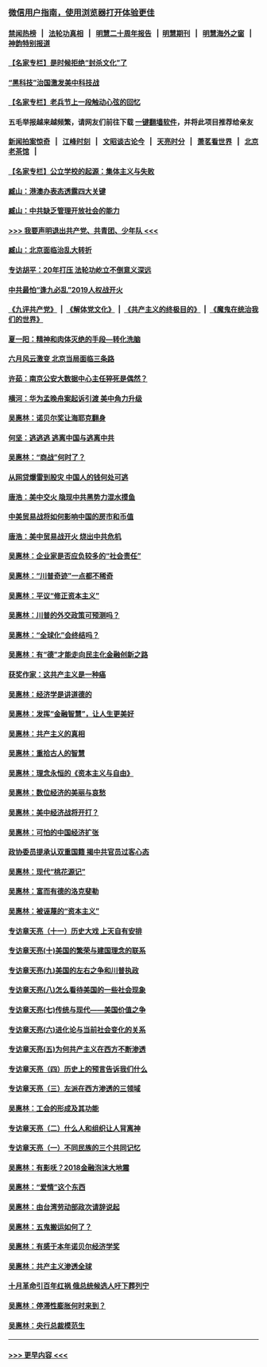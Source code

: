 ### [微信用户指南，使用浏览器打开体验更佳](https://github.com/gfw-breaker/banned-news1/blob/master/indexes/wechat-guide.md?t=0)
#### [禁闻热榜](热点新闻.md?t=0)  &nbsp;&nbsp;|&nbsp;&nbsp; [法轮功真相](https://github.com/gfw-breaker/truth/blob/master/README.md?t=0) &nbsp;&nbsp;|&nbsp;&nbsp; [明慧二十周年报告](https://github.com/gfw-breaker/mh-reports/blob/master/README.md?t=0) &nbsp;&nbsp;|&nbsp;&nbsp;[明慧期刊](https://github.com/gfw-breaker/mh-qikan) &nbsp;&nbsp;|&nbsp;&nbsp; [明慧海外之窗](https://github.com/gfw-breaker/mh-news/blob/master/README.md?t=0) &nbsp;&nbsp;|&nbsp;&nbsp; [神韵特别报道](https://github.com/gfw-breaker/mh-news/blob/master/shenyun.md?t=0)
#### [【名家专栏】是时候拒绝“封杀文化”了](../pages/nsc423/n11814093.md?t=02140255) 
#### [“黑科技”治国激发美中科技战](../pages/nsc423/n11638056.md?t=02140255) 
#### [【名家专栏】老兵节上一段触动心弦的回忆](../pages/nsc423/n11646016.md?t=02140255) 
#### 五毛举报越来越频繁，请网友们前往下载 [一键翻墙软件](https://github.com/gfw-breaker/ssr-accounts)，并将此项目推荐给亲友
#### [新闻拍案惊奇](https://github.com/gfw-breaker/banned-news1/blob/master/pages/link4.md) &nbsp;&nbsp;|&nbsp;&nbsp; [江峰时刻](https://github.com/gfw-breaker/banned-news1/blob/master/pages/link4.md) &nbsp;&nbsp;|&nbsp;&nbsp; [文昭谈古论今](https://github.com/gfw-breaker/banned-news1/blob/master/pages/link4.md) &nbsp;&nbsp;|&nbsp;&nbsp; [天亮时分](https://github.com/gfw-breaker/banned-news1/blob/master/pages/link4.md) &nbsp;&nbsp;|&nbsp;&nbsp; [萧茗看世界](https://github.com/gfw-breaker/banned-news1/blob/master/pages/link4.md) &nbsp;&nbsp;|&nbsp;&nbsp; [北京老茶馆](https://github.com/gfw-breaker/banned-news1/blob/master/pages/link4.md) &nbsp;&nbsp;|&nbsp;&nbsp; 
#### [【名家专栏】公立学校的起源：集体主义与失败](../pages/nsc423/n11601833.md?t=02140255) 
#### [臧山：港澳办表态透露四大关键](../pages/nsc423/n11421628.md?t=02140255) 
#### [臧山：中共缺乏管理开放社会的能力](../pages/nsc423/n11407457.md?t=02140255) 
#### [>>> 我要声明退出共产党、共青团、少年队 <<<](https://github.com/begood0513/goodnews/blob/master/quit/letter.md) 
#### [臧山：北京面临治乱大转折](../pages/nsc423/n11406895.md?t=02140255) 
#### [专访胡平：20年打压 法轮功屹立不倒意义深远](../pages/nsc423/n11398800.md?t=02140255) 
#### [中共最怕“逢九必乱”2019人权战开火](../pages/nsc423/n11385248.md?t=02140255) 
#### [《九评共产党》](https://github.com/begood0513/9ping.md/blob/master/README.md) &nbsp;|&nbsp; [《解体党文化》](../../../../jtdwh.md/blob/master/README.md)  &nbsp;|&nbsp; [《共产主义的终极目的》](../../../../gczydzjmd.md/blob/master/README.md) &nbsp;|&nbsp; [《魔鬼在统治我们的世界》](../../../../mgztzwmdsj.md/blob/master/README.md) 
#### [夏一阳：精神和肉体灭绝的手段—转化洗脑](../pages/nsc423/n11368250.md?t=02140255) 
#### [六月风云激变 北京当局面临三条路](../pages/nsc423/n11313668.md?t=02140255) 
#### [许茹：南京公安大数据中心主任猝死是偶然？](../pages/nsc423/n11064744.md?t=02140255) 
#### [横河：华为孟晚舟案起诉引渡 美中角力升级](../pages/nsc423/n11027230.md?t=02140255) 
#### [吴惠林：诺贝尔奖让海耶克翻身](../pages/nsc423/n10890049.md?t=02140255) 
#### [何坚：逃逃逃 逃离中国与逃离中共](../pages/nsc423/n10592891.md?t=02140255) 
#### [吴惠林：“商战”何时了？](../pages/nsc423/n10573558.md?t=02140255) 
#### [从网贷爆雷到股灾 中国人的钱何处可逃](../pages/nsc423/n10572800.md?t=02140255) 
#### [唐浩：美中交火 隐现中共黑势力混水摸鱼](../pages/nsc423/n10544040.md?t=02140255) 
#### [中美贸易战将如何影响中国的房市和币值](../pages/nsc423/n10543697.md?t=02140255) 
#### [唐浩：美中贸易战开火 烧出中共危机](../pages/nsc423/n10540126.md?t=02140255) 
#### [吴惠林：企业家是否应负较多的“社会责任”](../pages/nsc423/n10535022.md?t=02140255) 
#### [吴惠林：“川普奇迹”一点都不稀奇](../pages/nsc423/n10512808.md?t=02140255) 
#### [吴惠林：平议“修正资本主义”](../pages/nsc423/n10495724.md?t=02140255) 
#### [吴惠林：川普的外交政策可预测吗？](../pages/nsc423/n10462387.md?t=02140255) 
#### [吴惠林：“全球化”会终结吗？](../pages/nsc423/n10452838.md?t=02140255) 
#### [吴惠林：有“德”才能走向民主化金融创新之路](../pages/nsc423/n10432292.md?t=02140255) 
#### [获奖作家：这共产主义是一种癌](../pages/nsc423/n10431541.md?t=02140255) 
#### [吴惠林：经济学是讲道德的](../pages/nsc423/n10398014.md?t=02140255) 
#### [吴惠林：发挥“金融智慧”，让人生更美好](../pages/nsc423/n10375019.md?t=02140255) 
#### [吴惠林：共产主义的真相](../pages/nsc423/n10351394.md?t=02140255) 
#### [吴惠林：重拾古人的智慧](../pages/nsc423/n10337691.md?t=02140255) 
#### [吴惠林：理念永恒的《资本主义与自由》](../pages/nsc423/n10316274.md?t=02140255) 
#### [吴惠林：数位经济的美丽与哀愁](../pages/nsc423/n10292946.md?t=02140255) 
#### [吴惠林：美中经济战将开打？](../pages/nsc423/n10258825.md?t=02140255) 
#### [吴惠林：可怕的中国经济扩张](../pages/nsc423/n10219147.md?t=02140255) 
#### [政协委员提承认双重国籍 揭中共官员过客心态](../pages/nsc423/n10208809.md?t=02140255) 
#### [吴惠林：现代“桃花源记”](../pages/nsc423/n10185234.md?t=02140255) 
#### [吴惠林：富而有德的洛克斐勒](../pages/nsc423/n10142264.md?t=02140255) 
#### [吴惠林：被诬蔑的“资本主义”](../pages/nsc423/n10124816.md?t=02140255) 
#### [专访章天亮（十一）历史大戏 上天自有安排](../pages/nsc423/n10094905.md?t=02140255) 
#### [专访章天亮(十)美国的繁荣与建国理念的联系](../pages/nsc423/n10094899.md?t=02140255) 
#### [专访章天亮(九)美国的左右之争和川普执政](../pages/nsc423/n10094889.md?t=02140255) 
#### [专访章天亮(八)怎么看待美国的一些社会现象](../pages/nsc423/n10094857.md?t=02140255) 
#### [专访章天亮(七)传统与现代——美国价值之争](../pages/nsc423/n10093140.md?t=02140255) 
#### [专访章天亮(六)进化论与当前社会变化的关系](../pages/nsc423/n10092036.md?t=02140255) 
#### [专访章天亮(五)为何共产主义在西方不断渗透](../pages/nsc423/n10083620.md?t=02140255) 
#### [专访章天亮（四）历史上的预言告诉我们什么](../pages/nsc423/n10083606.md?t=02140255) 
#### [专访章天亮（三）左派在西方渗透的三领域](../pages/nsc423/n10081115.md?t=02140255) 
#### [吴惠林：工会的形成及其功能](../pages/nsc423/n10080633.md?t=02140255) 
#### [专访章天亮（二）什么人和组织让人背离神](../pages/nsc423/n10076637.md?t=02140255) 
#### [专访章天亮（一）不同民族的三个共同记忆](../pages/nsc423/n10074188.md?t=02140255) 
#### [吴惠林：有影呒？2018金融泡沫大地震](../pages/nsc423/n10040534.md?t=02140255) 
#### [吴惠林：“爱情”这个东西](../pages/nsc423/n10019423.md?t=02140255) 
#### [吴惠林：由台湾劳动部政次请辞说起](../pages/nsc423/n9979679.md?t=02140255) 
#### [吴惠林：五鬼搬运如何了？](../pages/nsc423/n9925338.md?t=02140255) 
#### [吴惠林：有感于本年诺贝尔经济学奖](../pages/nsc423/n9871883.md?t=02140255) 
#### [吴惠林：共产主义渗透全球](../pages/nsc423/n9812748.md?t=02140255) 
#### [十月革命引百年红祸 俄总统候选人吁下葬列宁](../pages/nsc423/n9810182.md?t=02140255) 
#### [吴惠林：停滞性膨胀何时来到？](../pages/nsc423/n9764136.md?t=02140255) 
#### [吴惠林：央行总裁模范生](../pages/nsc423/n9728134.md?t=02140255) 

----
#### [ >>> 更早内容 <<< ](../indexes/nsc423-earlier.md)
